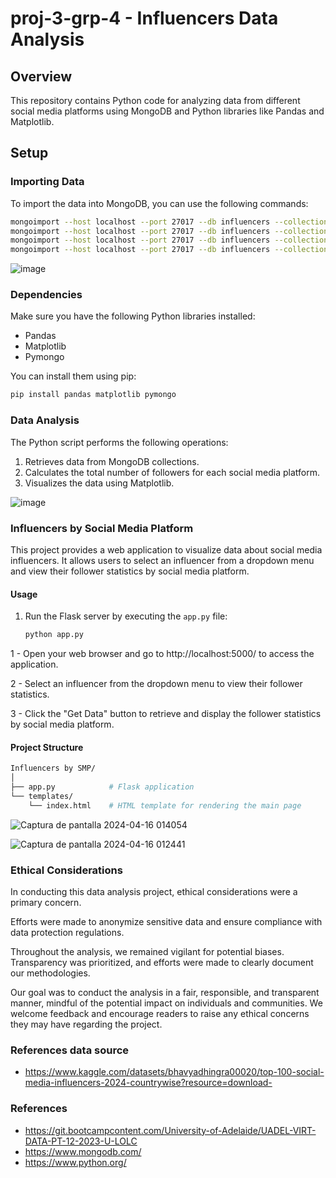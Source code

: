 # proj-3-grp-4 - Influencers Data Analysis


## Overview

This repository contains Python code for analyzing data from different social media platforms using MongoDB and Python libraries like Pandas and Matplotlib.

## Setup

### Importing Data

To import the data into MongoDB, you can use the following commands:

```bash
mongoimport --host localhost --port 27017 --db influencers --collection Instagram --type csv --headerline
mongoimport --host localhost --port 27017 --db influencers --collection Threads --type csv --headerline
mongoimport --host localhost --port 27017 --db influencers --collection You_Tube --type csv --headerline
mongoimport --host localhost --port 27017 --db influencers --collection Tik_Tok --type csv --headerline
```

![image](https://github.com/htojyy/proj-3-grp-4/assets/150103905/f8f7e1a3-8668-4def-a882-3b7bbd5258bf)


### Dependencies

Make sure you have the following Python libraries installed:

 - Pandas
 - Matplotlib
 - Pymongo

You can install them using pip:

```bash
pip install pandas matplotlib pymongo
```

### Data Analysis

The Python script performs the following operations:

1. Retrieves data from MongoDB collections.
2. Calculates the total number of followers for each social media platform.
3. Visualizes the data using Matplotlib.

![image](https://github.com/htojyy/proj-3-grp-4/assets/150103905/f76afa7a-4d7d-47d6-b1f3-8fab0271cf4e)

### Influencers by Social Media Platform

This project provides a web application to visualize data about social media influencers. It allows users to select an influencer from a dropdown menu and view their follower statistics by social media platform.

  #### Usage

1. Run the Flask server by executing the `app.py` file:

   ```bash
   python app.py
   ```
1 - Open your web browser and go to http://localhost:5000/ to access the application.

2 - Select an influencer from the dropdown menu to view their follower statistics.

3 - Click the "Get Data" button to retrieve and display the follower statistics by social media platform.

   #### Project Structure

```bash
Influencers by SMP/
│
├── app.py            # Flask application
└── templates/
    └── index.html    # HTML template for rendering the main page
   ``` 

![Captura de pantalla 2024-04-16 014054](https://github.com/htojyy/proj-3-grp-4/assets/150103905/ab903f41-6139-46aa-8438-a102659ddad3)


![Captura de pantalla 2024-04-16 012441](https://github.com/htojyy/proj-3-grp-4/assets/150103905/647c9284-ccbf-4ed0-b814-83537bd34717)

### Ethical Considerations

In conducting this data analysis project, ethical considerations were a primary concern. 

Efforts were made to anonymize sensitive data and ensure compliance with data protection regulations. 

Throughout the analysis, we remained vigilant for potential biases. Transparency was prioritized, and efforts were made to clearly document our methodologies.

Our goal was to conduct the analysis in a fair, responsible, and transparent manner, mindful of the potential impact on individuals and communities. We welcome feedback and encourage readers to raise any ethical concerns they may have regarding the project.

### References data source

- https://www.kaggle.com/datasets/bhavyadhingra00020/top-100-social-media-influencers-2024-countrywise?resource=download-
  
### References

- https://git.bootcampcontent.com/University-of-Adelaide/UADEL-VIRT-DATA-PT-12-2023-U-LOLC
- https://www.mongodb.com/
- https://www.python.org/
  

